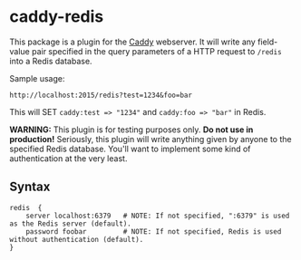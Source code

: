 # caddy-redis

This package is a plugin for the [Caddy](https://caddyserver.com) webserver. It will write any field-value pair specified in the query parameters of a HTTP request to `/redis` into a Redis database.

Sample usage: 

`http://localhost:2015/redis?test=1234&foo=bar`

This will SET `caddy:test => "1234"` and `caddy:foo => "bar"` in Redis.

**WARNING:** This plugin is for testing purposes only. **Do not use in production!** Seriously, this plugin will write anything given by anyone to the specified Redis database. You'll want to implement some kind of authentication at the very least.

## Syntax

```
redis  {
	server localhost:6379 	# NOTE: If not specified, ":6379" is used as the Redis server (default).
	password foobar 		# NOTE: If not specified, Redis is used without authentication (default).
}
```
